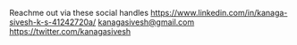 Reachme out via these social handles https://www.linkedin.com/in/kanaga-sivesh-k-s-41242720a/ 
  kanagasivesh@gmail.com
  https://twitter.com/kanagasivesh

<!---
kanagasivesh/kanagasivesh is a ✨ special ✨ repository because its `README.md` (this file) appears on your GitHub profile.
You can click the Preview link to take a look at your changes.
--->
